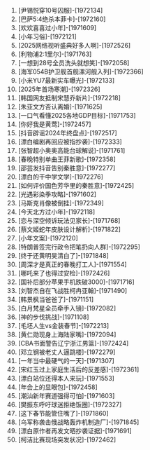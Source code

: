 
1. [尹锡悦穿10号囚服]-[1972134]
1. [巴萨5:4绝杀本菲卡]-[1972160]
1. [欢欢喜喜过小年]-[1971609]
1. [小年习俗]-[1972121]
1. [2025网络视听盛典好多人啊]-[1972526]
1. [利物浦2:1里尔]-[1971763]
1. [一想到28号全员洗头就想笑]-[1972058]
1. [海军054B护卫舰首舰漯河舰入列]-[1972366]
1. [小米YU7最新实车曝光]-[1972133]
1. [2025年首场寒潮]-[1972326]
1. [韩国网友抵制宋慧乔新片]-[1972218]
1. [朱亚文方否认离婚]-[1971625]
1. [一口气看懂2025各地GDP目标]-[1971753]
1. [你好我是黄莺]-[1972457]
1. [抖音辟谣2024年终盘点]-[1972517]
1. [漂白编剧再回应被指抄袭]-[1972333]
1. [张智超小奥奥高能台球解说]-[1971761]
1. [春晚特别单曲王菲新歌]-[1972358]
1. [邵芸发抖音告别秦胜意]-[1972277]
1. [漂白的干中学文学]-[1972276]
1. [如何评价国色芳华里的秦胜意]-[1972425]
1. [光遇彩染季攻略]-[1971602]
1. [马斯克肖像被倒挂]-[1972349]
1. [今天北方过小年]-[1972118]
1. [恋与深空倾诉玩法见家长]-[1971768]
1. [蔡文姬蛇年皮肤设计解析]-[1971822]
1. [小年文案]-[1972120]
1. [特朗普签完行政令把笔扔向人群]-[1972295]
1. [终于还黄明昊清白了]-[1971848]
1. [周深才是真正的春晚打工人]-[1971554]
1. [哪吒来了也得过安检]-[1972426]
1. [国补后部分苹果手机跌破3000]-[1971716]
1. [刘智杰自在飞战胜柯冉亚翰]-[1971490]
1. [韩景枫当爸爸了]-[1971151]
1. [白月梵星全员牵手入镜]-[1972082]
1. [神的步伐挑战]-[1971108]
1. [毛坯人生vs金装春节]-[1972213]
1. [黄仁勋现身上海陆家嘴]-[1972094]
1. [CBA书面警告辽宁浙江男篮]-[1972424]
1. [邓立钢被老丈人逼跳楼]-[1972279]
1. [一年当中最硬气的一天]-[1971307]
1. [宋红玉过上家庭生活后的反差感]-[1972361]
1. [漂白站位还得本人来玩]-[1971553]
1. [年会上的显眼包]-[1972458]
1. [潮汕新年赛道强得可怕]-[1971603]
1. [樊振东呼吁球迷拒绝饭圈]-[1972327]
1. [这下春节能管住嘴了]-[1971860]
1. [乌军称袭击俄战略轰炸机制造厂]-[1971845]
1. [漂白原作者再发文晒抄袭证据]-[1971691]
1. [柯洁比赛现场突发状况]-[1972462]